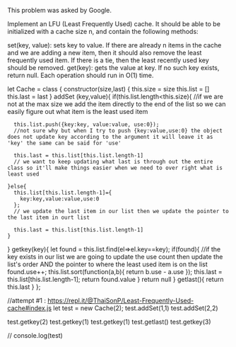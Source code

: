 This problem was asked by Google.

Implement an LFU (Least Frequently Used) cache. It should be able to be initialized with a cache size n, and contain the following methods:

set(key, value): sets key to value. If there are already n items in the cache and we are adding a new item, then it should also remove the least frequently used item. If there is a tie, then the least recently used key should be removed.
get(key): gets the value at key. If no such key exists, return null.
Each operation should run in O(1) time.


let Cache = class {
  constructor(size,last) {
    this.size = size 
    this.list = []
    this.last = last
  }
  addSet (key,value){ 
    if(this.list.length<this.size){
      //if we are not at the max size we add the item directly to the end of the list so we can easily figure out what item is the least used item
      
      this.list.push({key:key, value:value, use:0});
      //not sure why but when I try to push {key:value,use:0} the object does not update key according to the argument it will leave it as 'key' the same can be said for 'use'
          
      this.last = this.list[this.list.length-1]
      // we want to keep updating what last is through out the entire class so it'll make things easier when we need to over right what is least used
      
    }else{     
      this.list[this.list.length-1]={
        key:key,value:value,use:0
      };
      // we update the last item in our list then we update the pointer to the last item in ourt list 
      
      this.last = this.list[this.list.length-1]
    }
  }
  getkey(key){
    let found = this.list.find(el=>el.key==key);
      if(found){
      //if the key exists in our list we are going to update the use count then update the list's order AND the pointer to where the least used item is on the list
        found.use++;
        this.list.sort(function(a,b){
          return b.use - a.use
        });
        this.last = this.list[this.list.length-1]; 
        return found.value
       }
       return null
  }
  getlast(){
    return this.last
  }
};

//attempt #1 : https://repl.it/@ThaiSonP/Least-Frequently-Used-cache#index.js
let test = new Cache(2);
test.addSet(1,1)
test.addSet(2,2)


test.getkey(2)
test.getkey(1)
test.getkey(1)
test.getlast()
test.getkey(3)

// console.log(test)
